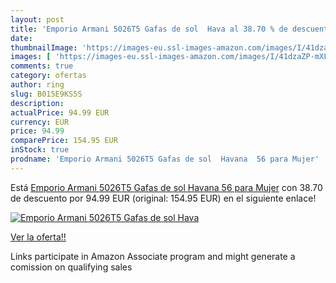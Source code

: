 ```yaml
---
layout: post
title: 'Emporio Armani 5026T5 Gafas de sol  Hava al 38.70 % de descuento'
date: 
thumbnailImage: 'https://images-eu.ssl-images-amazon.com/images/I/41dzaZP-mXL._SL200_.jpg'
images: [ 'https://images-eu.ssl-images-amazon.com/images/I/41dzaZP-mXL._SL200_.jpg' ]
comments: true
category: ofertas
author: ring
slug: B015E9KS5S
description:
actualPrice: 94.99 EUR
currency: EUR
price: 94.99
comparePrice: 154.95 EUR
inStock: true
prodname: 'Emporio Armani 5026T5 Gafas de sol  Havana  56 para Mujer'
---
```


Está [Emporio Armani 5026T5 Gafas de sol  Havana  56 para Mujer](https://www.amazon.es/dp/B015E9KS5S/?tag=tolees-21) con 38.70 de descuento por 94.99 EUR (original: 154.95 EUR) en el siguiente enlace!

[![Emporio Armani 5026T5 Gafas de sol  Hava](https://images-eu.ssl-images-amazon.com/images/I/41dzaZP-mXL._SL200_.jpg)](https://www.amazon.es/dp/B015E9KS5S/?tag=tolees-21)

[Ver la oferta!!](https://www.amazon.es/dp/B015E9KS5S/?tag=tolees-21)

Links participate in Amazon Associate program and might generate a comission on qualifying sales


